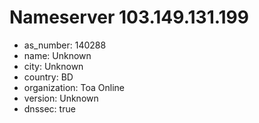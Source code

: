 # Nameserver 103.149.131.199

* as_number: 140288
* name: Unknown
* city: Unknown
* country: BD
* organization: Toa Online
* version: Unknown
* dnssec: true
